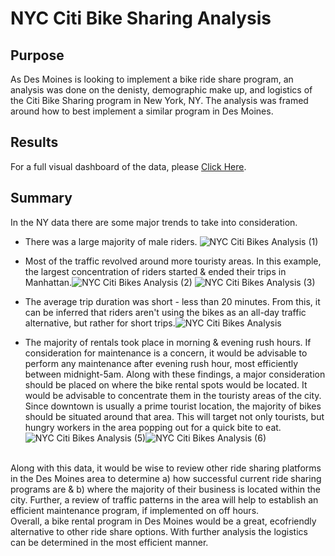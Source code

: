 # NYC Citi Bike Sharing Analysis
## Purpose
As Des Moines is looking to implement a bike ride share program, an analysis was done on the denisty, demographic make up, and logistics of the Citi Bike Sharing program in New York, NY. The analysis was framed around how to best implement a similar program in Des Moines.
## Results
For a full visual dashboard of the data, please [Click Here](https://public.tableau.com/app/profile/rafael.peterson/viz/NYCCitiBikesAnalysis/NYCCitiBikesAnalysis).
## Summary
In the NY data there are some major trends to take into consideration. 
* There was a large majority of male riders.
![NYC Citi Bikes Analysis (1)](https://user-images.githubusercontent.com/13009587/146294700-9f8a54b3-2886-4ca4-8b1f-d64556a12b07.png)

* Most of the traffic revolved around more touristy areas. In this example, the largest concentration of riders started & ended their trips in Manhattan.![NYC Citi Bikes Analysis (2)](https://user-images.githubusercontent.com/13009587/146294752-290dedfd-96ce-44b6-bb27-42c76e0e1084.png)
![NYC Citi Bikes Analysis (3)](https://user-images.githubusercontent.com/13009587/146294808-aa501623-31cd-489d-a027-a95ab70fc659.png)

* The average trip duration was short - less than 20 minutes. From this, it can be inferred that riders aren't using the bikes as an all-day traffic alternative, but rather for short trips.![NYC Citi Bikes Analysis](https://user-images.githubusercontent.com/13009587/146294898-6f09f58a-6605-43ad-84ff-f1035f74eed4.png)

* The majority of rentals took place in morning & evening rush hours. If consideration for maintenance is a concern, it would be advisable to perform any maintenance after evening rush hour, most efficiently between midnight-5am.
Along with these findings, a major consideration should be placed on where the bike rental spots would be located. It would be advisable to concentrate them in the touristy areas of the city. Since downtown is usually a prime tourist location, the majority of bikes should be situated around that area. This will target not only tourists, but hungry workers in the area popping out for a quick bite to eat.<br>![NYC Citi Bikes Analysis (5)](https://user-images.githubusercontent.com/13009587/146294986-970f140d-4e51-4c7e-9102-0d9bda16090a.png)![NYC Citi Bikes Analysis (6)](https://user-images.githubusercontent.com/13009587/146294991-ab9d48e2-35ab-4686-ae05-c439e5127ff4.png)


<br>
Along with this data, it would be wise to review other ride sharing platforms in the Des Moines area to determine a) how successful current ride sharing programs are & b) where the majority of their business is located within the city. Further, a review of traffic patterns in the area will help to establish an efficient maintenance program, if implemented on off hours.
<br> Overall, a bike rental program in Des Moines would be a great, ecofriendly alternative to other ride share options. With further analysis the logistics can be determined in the most efficient manner.
